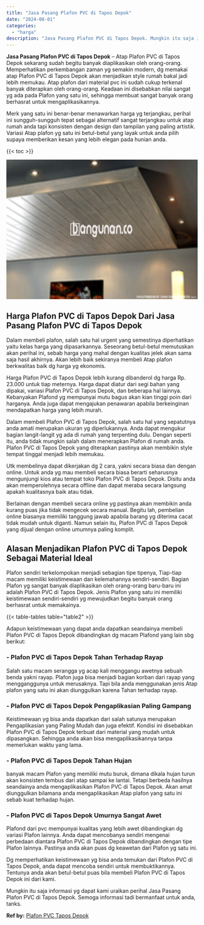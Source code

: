 ```yaml
---
title: "Jasa Pasang Plafon PVC di Tapos Depok"
date: "2024-08-01"
categories: 
  - "harga"
description: "Jasa Pasang Plafon PVC di Tapos Depok. Mungkin itu saja informasi yg dapat kami uraikan perihal Jasa Pasang Plafon PVC di Tapos Depok. Semoga informasi tadi..."
---
```


**Jasa Pasang Plafon PVC di Tapos Depok** – Atap Plafon PVC di Tapos Depok sekarang sudah begitu banyak diaplikasikan oleh orang-orang. Memperhatikan perkembangan zaman yg semakin modern, dg memakai atap Plafon PVC di Tapos Depok akan menjadikan style rumah bakal jadi lebih memukau. Atap plafon dari material pvc ini sudah cukup terkenal banyak diterapkan oleh orang-orang. Keadaan ini disebabkan nilai sangat yg ada pada Plafon yang satu ini, sehingga membuat sangat banyak orang berhasrat untuk mengaplikasikannya.

Merk yang satu ini benar-benar menawarkan harga yg terjangkau, perihal ini sungguh-sungguh tepat sebagai alternatif sangat terjangkau untuk atap rumah anda tapi konsisten dengan design dan tampilan yang paling artistik. Variasi Atap plafon yg satu ini betul-betul yang layak untuk anda pilih supaya memberikan kesan yang lebih elegan pada hunian anda.

{{< toc >}}

![Jasa Pasang Plafon PVC di Tapos Depok](/images/flafond-pvc-murah23.png)

## Harga Plafon PVC di Tapos Depok Dari Jasa Pasang Plafon PVC di Tapos Depok

Dalam membeli plafon, salah satu hal urgent yang semestinya diperhatikan yaitu kelas harga yang dipasarkannya. Seseorang betul-betul memutuskan akan perihal ini, sebab harga yang mahal dengan kualitas jelek akan sama saja hasil akhirnya. Akan lebih baik sekiranya membeli Atap plafon berkwalitas baik dg harga yg ekonomis.

Harga Plafon PVC di Tapos Depok lebih kurang dibanderol dg harga Rp. 23.000 untuk tiap meternya. Harga dapat diatur dari segi bahan yang dipakai, variasi Plafon PVC di Tapos Depok, dan beberapa hal lainnya. Kebanyakan Plafond yg mempunyai mutu bagus akan kian tinggi poin dari harganya. Anda juga dapat mengajukan penawaran apabila berkeinginan mendapatkan harga yang lebih murah.

Dalam membeli Plafon PVC di Tapos Depok, salah satu hal yang sepatutnya anda amati merupakan ukuran yg diperlukannya. Anda dapat mengukur bagian langit-langit yg ada di rumah yang terpenting dulu. Dengan seperti itu, anda tidak mungkin salah dalam menerapkan Plafon di rumah anda. Plafon PVC di Tapos Depok yang diterapkan pastinya akan membikin style tempat tinggal menjadi lebih memukau.

Utk membelinya dapat dikerjakan dg 2 cara, yakni secara biasa dan dengan online. Untuk anda yg mau membeli secara biasa berarti seharusnya mengunjungi kios atau tempat toko Plafon PVC di Tapos Depok. Disitu anda akan memperolehnya secara offline dan dapat meraba secara langsung apakah kualitasnya baik atau tidak.

Berlainan dengan membeli secara online yg pastinya akan membikin anda kurang puas jika tidak mengecek secara manual. Begitu lah, pembelian online biasanya memiliki tanggung jawab apabila barang yg diterima cacat tidak mudah untuk diganti. Namun selain itu, Plafon PVC di Tapos Depok yang dijual dengan online umumnya paling komplit.

## Alasan Menjadikan Plafon PVC di Tapos Depok Sebagai Material Ideal

Plafon sendiri terkelompokan menjadi sebagian tipe tipenya, Tiap-tiap macam memiliki keistimewaan dan kelemahannya sendiri-sendiri. Bagian Plafon yg sangat banyak diaplikasikan oleh orang-orang baru-baru ini adalah Plafon PVC di Tapos Depok. Jenis Plafon yang satu ini memiliki keistimewaan sendiri-sendiri yg mewujudkan begitu banyak orang berhasrat untuk memakainya.

{{< table-tables table="table2" >}}

Adapun keistimewaan yang dapat anda dapatkan seandainya membeli Plafon PVC di Tapos Depok dibandingkan dg macam Plafond yang lain sbg berikut:

### \- Plafon PVC di Tapos Depok Tahan Terhadap Rayap

Salah satu macam serangga yg acap kali menggangu awetnya sebuah benda yakni rayap. Plafon juga bisa menjadi bagian korban dari rayap yang mengganggunya untuk merusaknya. Tapi bila anda menggunakan jenis Atap plafon yang satu ini akan diunggulkan karena Tahan terhadap rayap.

### \- Plafon PVC di Tapos Depok Pengaplikasian Paling Gampang

Keistimewaan yg bisa anda dapatkan dari salah satunya merupakan Pengaplikasian yang Paling Mudah dan juga efektif. Kondisi ini disebabkan Plafon PVC di Tapos Depok terbuat dari material yang mudah untuk dipasangkan. Sehingga anda akan bisa mengaplikasikannya tanpa memerlukan waktu yang lama.

### \- Plafon PVC di Tapos Depok Tahan Hujan

banyak macam Plafon yang memiliki mutu buruk, dimana dikala hujan turun akan konsisten tembus dari atap sampai ke lantai. Tetapi berbeda hasilnya seandainya anda mengaplikasikan Plafon PVC di Tapos Depok. Akan amat diunggulkan bilamana anda mengaplikasikan Atap plafon yang satu ini sebab kuat terhadap hujan.

### \- Plafon PVC di Tapos Depok Umurnya Sangat Awet

Plafond dari pvc mempunyai kualitas yang lebih awet dibandingkan dg variasi Plafon lainnya. Anda dapat mencobanya sendiri mengenai perbedaan diantara Plafon PVC di Tapos Depok dibandingkan dengan tipe Plafon lainnya. Pastinya anda akan puas dg keawetan dari Plafon yg satu ini.

Dg memperhatikan keistimewaan yg bisa anda temukan dari Plafon PVC di Tapos Depok, anda dapat mencoba sendiri untuk membuktikannya. Tentunya anda akan betul-betul puas bila membeli Plafon PVC di Tapos Depok ini dari kami.

Mungkin itu saja informasi yg dapat kami uraikan perihal Jasa Pasang Plafon PVC di Tapos Depok. Semoga informasi tadi bermanfaat untuk anda, tanks.

**Ref by:** [Plafon PVC Tapos Depok](https://id.wikipedia.org/wiki/Plafon)
